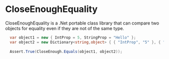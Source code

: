 # CloseEnoughEquality
CloseEnoughEquality is a .Net portable class library that can compare two objects for equality even if they are not of the same type.

```csharp
  var object1 = new { IntProp = 5, StringProp = "Hello" };
  var object2 = new Dictionary<string,object> { { "IntProp", "5" }, { "StringProp", "Hello" } };
  
  Assert.True(CloseEnough.Equals(object1, object2));
```

